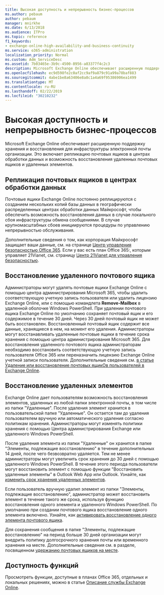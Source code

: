```yaml
---
title: Высокая доступность и непрерывность бизнес-процессов
ms.author: pebaum
author: pebaum
manager: mnirkhe
ms.date: 6/13/2018
ms.audience: ITPro
ms.topic: reference
f1_keywords:
- exchange-online-high-availability-and-business-continuity
ms.service: o365-administration
localization_priority: Normal
ms.custom: Adm_ServiceDesc
ms.assetid: 7b03465e-3b9c-4500-8956-a83377f4c2c3
description: Microsoft Exchange Online обеспечивает расширенную поддержку хранения и восстановления для инфраструктуры электронной почты организации. Это включает репликацию почтовых ящиков в центрах обработки данных и возможность восстановления удаленных почтовых ящиков и удаленных элементов.
ms.openlocfilehash: ec9d598fe2c0af2cc9af9a879c91a99a78baf883
ms.sourcegitcommit: 4abe1be8a63406e8a8c1a4a69f95386906ea1499
ms.translationtype: MT
ms.contentlocale: ru-RU
ms.lasthandoff: 02/22/2019
ms.locfileid: "30210232"
---
```

# <a name="high-availability-and-business-continuity"></a>Высокая доступность и непрерывность бизнес-процессов

Microsoft Exchange Online обеспечивает расширенную поддержку хранения и восстановления для инфраструктуры электронной почты организации. Это включает репликацию почтовых ящиков в центрах обработки данных и возможность восстановления удаленных почтовых ящиков и удаленных элементов.
  
## <a name="mailbox-replication-at-data-centers"></a>Репликация почтовых ящиков в центрах обработки данных

Почтовые ящики Exchange Online постоянно реплицируются с созданием нескольких копий базы данных в географически распределенных центрах обработки данных Майкрософт, чтобы обеспечить возможность восстановления данных в случае локального сбоя инфраструктуры обмена сообщениями. В случае крупномасштабных сбоев инициируются процедуры по управлению непрерывностью обслуживания.
  
Дополнительные сведения о том, как корпорация Майкрософт защищает ваши данные, см. на странице [Центр управления безопасностью Office 365](https://go.microsoft.com/fwlink/p/?LinkId=299135). Если у вас есть план Office 365:, которым управляет 21Vianet, см. страницу [Центр 21Vianet для управления безопасностью](http://www.21vbluecloud.com/office365/trustcenter/onlineservices.mdl).
  
## <a name="deleted-mailbox-recovery"></a>Восстановление удаленного почтового ящика

Администраторы могут удалять почтовые ящики Exchange Online с помощью центра администрирования Microsoft 365, чтобы удалить соответствующую учетную запись пользователя или удалить лицензию Exchange Online, или с помощью командлета **Remove-Mailbox** в удаленной оболочке Windows PowerShell. При удалении почтового ящика Exchange Online по умолчанию сохраняет почтовый ящик и его содержимое в течение 30 дней. Через 30 дней почтовый ящик не может быть восстановлен. Восстановленный почтовый ящик содержит все данные, хранящиеся в нем, на момент его удаления. Администраторы могут восстанавливать удаленные почтовые ящики в течение срока хранения с помощью центра администрирования Microsoft 365. Для восстановления удаленного почтового ящика администраторам необходимо восстановить соответствующую учетную запись пользователя Office 365 или переназначить лицензию Exchange Online учетной записи пользователя. Дополнительные сведения см. [в статье Удаление или восстановление почтовых ящикОв пользователей в Exchange Online](https://go.microsoft.com/fwlink/p/?LinkId=286992).
  
## <a name="deleted-item-recovery"></a>Восстановление удаленных элементов

Exchange Online дает пользователям возможность восстановления элементов, удаленных из любой папки электронной почты, в том числе из папки "Удаленные". После удаления элемент хранится в пользовательской папке "Удаленные". Он остается там до удаления пользователем вручную или автоматического удаления согласно политикам хранения. Администраторы могут изменять политики хранения с помощью Центра администрирования Exchange или удаленного Windows PowerShell.
  
После удаления элемента из папки "Удаленные" он хранится в папке "Элементы, подлежащие восстановлению" в течение дополнительных 14 дней, после чего безвозвратно удаляется. Тем не менее администраторы могут увеличить срок хранения до 30 дней с помощью удаленного Windows PowerShell. В течение этого периода пользователи могут восстановить элемент с помощью функции "Восстановить удаленные элементы" в Outlook Web App или Outlook. Узнайте, как [изменить срок хранения удаленных элементов](https://go.microsoft.com/fwlink/p/?LinkId=286940).
  
Если пользователь вручную удалил элемент из папки "Элементы, подлежащие восстановлению", администратор может восстановить элемент в течение такого же срока, используя функцию восстановления одного элемента и удаленного Windows PowerShell. По умолчанию при создании почтового ящика восстановление одного элемента включено. Узнайте, как [активировать восстановление одного элемента почтового ящика](https://go.microsoft.com/fwlink/p/?LinkID=286941).
  
Для сохранения сообщения в папке "Элементы, подлежащие восстановлению" на период больше 30 дней организации могут внедрить политику долгосрочного хранения почты или временного хранения на месте. Дополнительные сведения см. в разделе, посвященном [удержанию почтовых ящиков на месте](https://go.microsoft.com/fwlink/p/?LinkId=271746).
  
## <a name="feature-availability"></a>Доступность функций

Просмотреть функции, доступные в планах Office 365, отдельных и локальных решениях, можно в статье [Описание службы Exchange Online](exchange-online-service-description.md).
  


